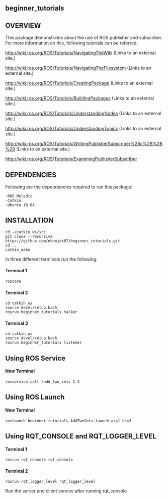 ## beginner_tutorials
## OVERVIEW 
This package demonstrates about the use of ROS publisher and subscriber. For more information on this, following tutorials can be referred,

http://wiki.ros.org/ROS/Tutorials/NavigatingTheWiki (Links to an external site.)

http://wiki.ros.org/ROS/Tutorials/NavigatingTheFilesystem (Links to an external site.)

http://wiki.ros.org/ROS/Tutorials/CreatingPackage (Links to an external site.)

http://wiki.ros.org/ROS/Tutorials/BuildingPackages (Links to an external site.)

http://wiki.ros.org/ROS/Tutorials/UnderstandingNodes (Links to an external site.)

http://wiki.ros.org/ROS/Tutorials/UnderstandingTopics (Links to an external site.)

http://wiki.ros.org/ROS/Tutorials/WritingPublisherSubscriber%28c%2B%2B%29 (Links to an external site.)

http://wiki.ros.org/ROS/Tutorials/ExaminingPublisherSubscriber

## DEPENDENCIES 

Following are the dependencies required to run this package:
```
-ROS Melodic 
-Catkin
-Ubuntu 18.04
```
## INSTALLATION
```
cd ~/catkin_ws/src
git clone --recursive https://github.com/nbhojak07/beginner_tutorials.git
cd ..
catkin_make
```
In three different terminals run the following:
#### Terminal 1
```
roscore
```
#### Terminal 2
```
cd catkin_ws
source devel/setup.bash
rosrun beginner_tutorials talker
```
#### Terminal 3
```
cd catkin_ws
source devel/setup.bash
rosrun beginner_tutorials listener 
```

## Using ROS Service
#### New Terminal 
```
rosservice call /add_two_ints 1 3
```

## Using ROS Launch
#### New Terminal 
```
roslaunch beginner_tutorials AddTwoInts.launch a:=1 b:=3
```
## Using RQT_CONSOLE and RQT_LOGGER_LEVEL
#### Terminal 1
```
rosrun rqt_console rqt_console
```
#### Terminal 2
```
rosrun rqt_logger_level rqt_logger_level
```
Run the server and client service after running rqt_console

